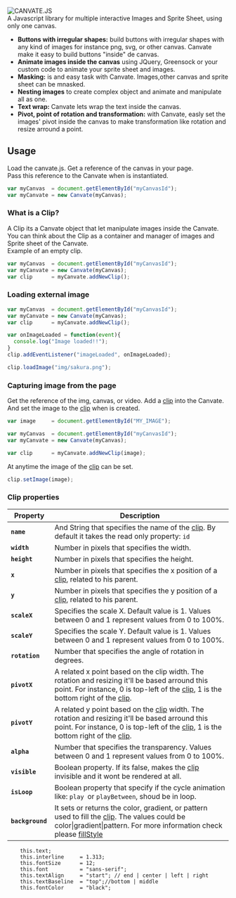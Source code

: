 
![CANVATE.JS](http://sakuracode.com/img/Ryu-github.svg)<br>
A Javascript library for multiple interactive Images and Sprite Sheet, using only one canvas.
- **Buttons with irregular shapes:** build buttons with irregular shapes with any kind of images for instance png, svg,  or other canvas. Canvate make it easy to build buttons "inside" de canvas.
- **Animate images inside the canvas**  using JQuery, Greensock or your custom code to animate your sprite sheet and images.
- **Masking:** is and easy task with Canvate. Images,other canvas and sprite sheet can be mnasked.
- **Nesting images** to create complex object and animate and manipulate all as one.
- **Text wrap:** Canvate lets wrap the text inside the canvas.
- **Pivot, point of rotation and transformation:** with Canvate, easly set the images' pivot inside the canvas to make transformation like rotation and resize arround a point.

## Usage
Load the canvate.js.
Get a reference of the canvas in your page.<br>
Pass this reference to the Canvate when is instantiated.
```jsx
var myCanvas  = document.getElementById("myCanvasId");
var myCanvate = new Canvate(myCanvas);
```
### What is a Clip?
A Clip its a Canvate object that let manipulate images inside the Canvate.<br>
You can think about the Clip as a container and manager of images and Sprite sheet of the Canvate.<br>
Example of an empty clip.
```jsx
var myCanvas  = document.getElementById("myCanvasId");
var myCanvate = new Canvate(myCanvas);
var clip      = myCanvate.addNewClip();
```
### Loading external image
```jsx
var myCanvas  = document.getElementById("myCanvasId");
var myCanvate = new Canvate(myCanvas);
var clip      = myCanvate.addNewClip();

var onImageLoaded = function(event){
  console.log("Image loaded!!");
}
clip.addEventListener("imageLoaded", onImageLoaded);

clip.loadImage("img/sakura.png");
```
### Capturing image from the page
Get the reference of the img, canvas, or video. Add a [clip](https://github.com/EiseiKashi/canvate/blob/master/README.md#what-is-a-clip) into the Canvate.<br>
And set the image to the [clip](https://github.com/EiseiKashi/canvate/blob/master/README.md#what-is-a-clip) when is created.
```jsx
var image     = document.getElementById("MY_IMAGE");

var myCanvas  = document.getElementById("myCanvasId");
var myCanvate = new Canvate(myCanvas);

var clip      = myCanvate.addNewClip(image);
```
At anytime the image of the [clip](https://github.com/EiseiKashi/canvate/blob/master/README.md#what-is-a-clip) can be set.
```jsx
clip.setImage(image);
```

### Clip properties

| Property | Description |
| ------------- | ------------- |
| **```name```** | And String that specifies the name of the [clip](https://github.com/EiseiKashi/canvate/blob/master/README.md#what-is-a-clip). By default it takes the read only property: ```id```|
| **```width```** | Number in pixels that specifies the width.  |
| **```height```** | Number in pixels that specifies the height.  |
| **```x```** | Number in pixels that specifies the x position of a [clip](https://github.com/EiseiKashi/canvate/blob/master/README.md#what-is-a-clip), related to his parent.  |
| **```y```** | Number in pixels that specifies the y position of a [clip](https://github.com/EiseiKashi/canvate/blob/master/README.md#what-is-a-clip), related to his parent.  |
| **```scaleX```** | Specifies the scale X. Default value is 1.  Values between 0 and 1 represent values from 0 to 100%.  |
| **```scaleY```** | Specifies the scale Y. Default value is 1.  Values between 0 and 1 represent values from 0 to 100%.  |
| **```rotation```** | Number that specifies the angle of rotation in degrees.  |
| **```pivotX```** | A related x point based on the clip width. The rotation and resizing it'll be based arround this point. For instance, 0 is top-left of the [clip](https://github.com/EiseiKashi/canvate/blob/master/README.md#what-is-a-clip), 1 is the bottom right of the [clip](https://github.com/EiseiKashi/canvate/blob/master/README.md#what-is-a-clip). |
| **```pivotY```** | A related y point based on the [clip](https://github.com/EiseiKashi/canvate/blob/master/README.md#what-is-a-clip) width. The rotation and resizing it'll be based arround this point. For instance, 0 is top-left of the [clip](https://github.com/EiseiKashi/canvate/blob/master/README.md#what-is-a-clip), 1 is the bottom right of the [clip](https://github.com/EiseiKashi/canvate/blob/master/README.md#what-is-a-clip). |
| **```alpha```** | Number that specifies the transparency. Values between 0 and 1 represent values from 0 to 100%.  |
| **```visible```** | Boolean property. If its false, makes the [clip](https://github.com/EiseiKashi/canvate/blob/master/README.md#what-is-a-clip) invisible and it wont be rendered at all. |
| **```isLoop ```** | Boolean property that specify if the cycle animation like:  ```play ```or ```playBetween```, shoud be in loop. |
| **```background ```** | It sets or returns the color, gradient, or pattern used to fill the [clip](https://github.com/EiseiKashi/canvate/blob/master/README.md#what-is-a-clip). The values could be color\|gradient\|pattern. For more information check please [fillStyle](https://www.w3schools.com/tags/canvas_fillstyle.asp) |
        this.text;
        this.interline     = 1.313;
        this.fontSize      = 12;
        this.font          = "sans-serif";
        this.textAlign     = "start"; // end | center | left | right
        this.textBaseline  = "top";//bottom | middle
        this.fontColor     = "black";
